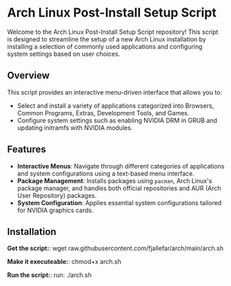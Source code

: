 # Arch Linux Post-Install Setup Script

Welcome to the Arch Linux Post-Install Setup Script repository! 
This script is designed to streamline the setup of a new Arch Linux installation by installing a selection of commonly used applications and configuring system settings based on user choices.

## Overview

This script provides an interactive menu-driven interface that allows you to:
- Select and install a variety of applications categorized into Browsers, Common Programs, Extras, Development Tools, and Games.
- Configure system settings such as enabling NVIDIA DRM in GRUB and updating initramfs with NVIDIA modules.

## Features

- **Interactive Menus**: Navigate through different categories of applications and system configurations using a text-based menu interface.
- **Package Management**: Installs packages using `pacman`, Arch Linux's package manager, and handles both official repositories and AUR (Arch User Repository) packages.
- **System Configuration**: Applies essential system configurations tailored for NVIDIA graphics cards.

## Installation

**Get the script:**:
wget raw.githubusercontent.com/fjallefar/arch/main/arch.sh

**Make it executeable:**:
chmod+x arch.sh

**Run the script:**:
run: ./arch.sh
